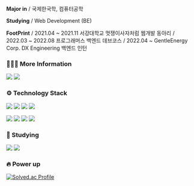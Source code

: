 **Major in** / 국제한국학, 컴퓨터공학

**Studying** / Web Development (BE)

**FootPrint**
/ 2021.04 ~ 2021.11 서강대학교 멋쟁이사자처럼 웹개발 동아리
/ 2022.03 ~ 2022.08 프로그래머스 백엔드 데브코스
/ 2022.04 ~ GentleEnergy Corp. DX Engineering 백엔드 인턴

<h3> 👩🏻‍💻 More Information </h3>

<a href="https://agentsmith.tistory.com"><img src="https://img.shields.io/badge/Blog-000000?style=flat-square&logo=Blogger&logoColor=white&link=https://agentsmith.tistory.com"/></a>
<a href="mailto:sumikim323@naver.com"><img src="https://img.shields.io/badge/Email-03C75A?style=flat-square&logo=Naver&logoColor=white&link=https://blog.naver.com/sumikim323"/></a>
<!-- <a href="https://cat-tungsten-c56.notion.site/Sumi-Kim-b99604c2530b441ca6a99a3b97dc062f"><img src="https://img.shields.io/badge/Notion-0062AD?style=flat-square&logo=Notion&logoColor=white&link=https://www.notion.so/Sumi-Kim-d52948749d2d40e5b27c16e539099ade"/></a> -->
 
 
<h3> ⚙️ Technology Stack </h3>

<img src="https://img.shields.io/badge/C-005AF0?style=flat-square&logo=C&logoColor=white"/></a>
<img src="https://img.shields.io/badge/C++-5000B9?style=flat-square&logo=C%2B%2B&logoColor=white"/></a>
<img src="https://img.shields.io/badge/Python-3766AB?style=flat-square&logo=Python&logoColor=white"/></a>
<img src="https://img.shields.io/badge/Django-B31B1B?style=flat-square&logo=Django&logoColor=white"/></a>
<!-- <img src="https://img.shields.io/badge/JavaScript-FF5A5F?style=flat-square&logo=JavaScript&logoColor=white"/></a> -->

<img src="https://img.shields.io/badge/Mysql-4479A1?style=flat-square&logo=Mysql&logoColor=white"/></a>
<img src="https://img.shields.io/badge/Oracle-F80000?style=flat-square&logo=Oracle&logoColor=white"/></a>
<img src="https://img.shields.io/badge/aws-232F3E?style=flat-square&logo=AmazonAWS&logoColor=white"/></a>
<img src="https://img.shields.io/badge/git-F05032?style=flat-square&logo=Git&logoColor=white"/></a>


<h3> 📘 Studying </h3>

<img src="https://img.shields.io/badge/Spring-6DB33F?style=flat-square&logo=Spring&logoColor=white"/></a>
<img src="https://img.shields.io/badge/Java-007396?style=flat-square&logo=Java&logoColor=white"/></a>
<!-- <img src="https://img.shields.io/badge/JPA-59666C?style=flat-square&logo=Hibernate&logoColor=white"/></a> -->
<!-- <img src="https://img.shields.io/badge/Vue.js-4FC08D?style=flat-square&logo=Vue.js&logoColor=white"/></a> -->
<!-- <img src="https://img.shields.io/badge/Kotlin-7F52FF?style=flat-square&logo=Kotlin&logoColor=white"/></a> -->


<h3> 🔥 Power up </h3>

[![Solved.ac Profile](http://mazassumnida.wtf/api/v2/generate_badge?boj=sumikim323)](https://solved.ac/sumikim323/)
<!-- ![Anurag's GitHub stats](https://github-readme-stats.vercel.app/api?username=su-pernova&show_icons=true&include_all_commits=true&count_private=true) -->
